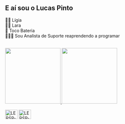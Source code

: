 ## E aí sou o Lucas Pinto
👩🏻 Lígia <br>
👧🏻 Lara  <br>
🥁 Toco Bateria<br>
👨🏻‍💻 Sou Analista de Suporte reaprendendo a programar<br><br>
<div>
    <a href="https://beacons.ai/lucas.lersp">
    <img height="180em" src="https://github-readme-stats.vercel.app/api?username=lersp&show_icons=true&theme=monokai&incluede_all_commits=true&count_private=true"/>
    <img height="180em" src="https://github-readme-stats.vercel.app/api/top-langs/?username=lersp&layout=compact&langs_count=16&theme=monokai"/>
    </a>
</div>
<div style="display: inline_block"><br>
    <img align="center" alt="LERSP-html" height="30" width="40" src="https://cdn.jsdelivr.net/gh/devicons/devicon/icons/html5/html5-original.svg">
    <img align="center" alt="LERSP-css" height="30" width="40" src=" https://cdn.jsdelivr.net/gh/devicons/devicon/icons/css3/css3-original.svg">          
</div>
